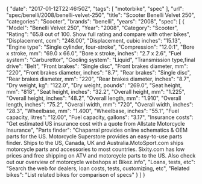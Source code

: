 {
    "date": "2017-01-12T22:46:50Z",
    "tags": [
        "motorbike",
        "spec"
    ],
    "url": "spec\/benelli\/2008\/benelli-velvet-250",
    "title": "Scooter Benelli Velvet 250",
    "categories": "Scooter",
    "brands": "benelli",
    "years": "2008",
    "spec": [
        {
            "Model": "Benelli Velvet 250",
            "Year": "2008",
            "Category": "Scooter",
            "Rating": "65.8 out of 100. Show full rating and compare with other bikes",
            "Displacement, ccm": "248.00",
            "Displacement, cubic inches": "15.13",
            "Engine type": "Single cylinder, four-stroke",
            "Compression": "12.0:1",
            "Bore x stroke, mm": "69.0 x 66.0",
            "Bore x stroke, inches": "2.7 x 2.6",
            "Fuel system": "Carburettor",
            "Cooling system": "Liquid",
            "Transmission type,final drive": "Belt",
            "Front brakes": "Single disc",
            "Front brakes diameter, mm": "220",
            "Front brakes diameter, inches": "8.7",
            "Rear brakes": "Single disc",
            "Rear brakes diameter, mm": "220",
            "Rear brakes diameter, inches": "8.7",
            "Dry weight, kg": "122.0",
            "Dry weight, pounds": "269.0",
            "Seat height, mm": "818",
            "Seat height, inches": "32.2",
            "Overall height, mm": "1.225",
            "Overall height, inches": "48.2",
            "Overall length, mm": "1.910",
            "Overall length, inches": "75.2",
            "Overall width, mm": "720",
            "Overall width, inches": "28.3",
            "Wheelbase, mm": "1.400",
            "Wheelbase, inches": "55.1",
            "Fuel capacity, litres": "12.00",
            "Fuel capacity, gallons": "3.17",
            "Insurance costs": "Get estimated US insurance cost with a quote from Allstate Motorcycle Insurance",
            "Parts finder": "Chaparral provides online schematics & OEM parts for the US.   Motorcycle Superstore provides an easy-to-use parts finder. Ships to the US, Canada, UK and Australia.MotoSport.com ships motorcycle parts and accessories to most countries.    Sixity.com has low prices and free shipping on ATV and motorcycle parts to the US. Also check out our overview of motorcycle webshops at Bikez.info",
            "Loans, tests, etc": "Search the web for dealers, loan costs, tests, customizing, etc",
            "Related bikes": "List related bikes for comparison of specs"
        }
    ]
}